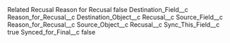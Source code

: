 <?xml version="1.0" encoding="UTF-8"?>
<CustomMetadata xmlns="http://soap.sforce.com/2006/04/metadata" xmlns:xsi="http://www.w3.org/2001/XMLSchema-instance" xmlns:xsd="http://www.w3.org/2001/XMLSchema">
    <label>Related Recusal Reason for Recusal</label>
    <protected>false</protected>
    <values>
        <field>Destination_Field__c</field>
        <value xsi:type="xsd:string">Reason_for_Recusal__c</value>
    </values>
    <values>
        <field>Destination_Object__c</field>
        <value xsi:type="xsd:string">Recusal__c</value>
    </values>
    <values>
        <field>Source_Field__c</field>
        <value xsi:type="xsd:string">Reason_for_Recusal__c</value>
    </values>
    <values>
        <field>Source_Object__c</field>
        <value xsi:type="xsd:string">Recusal__c</value>
    </values>
    <values>
        <field>Sync_This_Field__c</field>
        <value xsi:type="xsd:boolean">true</value>
    </values>
    <values>
        <field>Synced_for_Final__c</field>
        <value xsi:type="xsd:boolean">false</value>
    </values>
</CustomMetadata>
